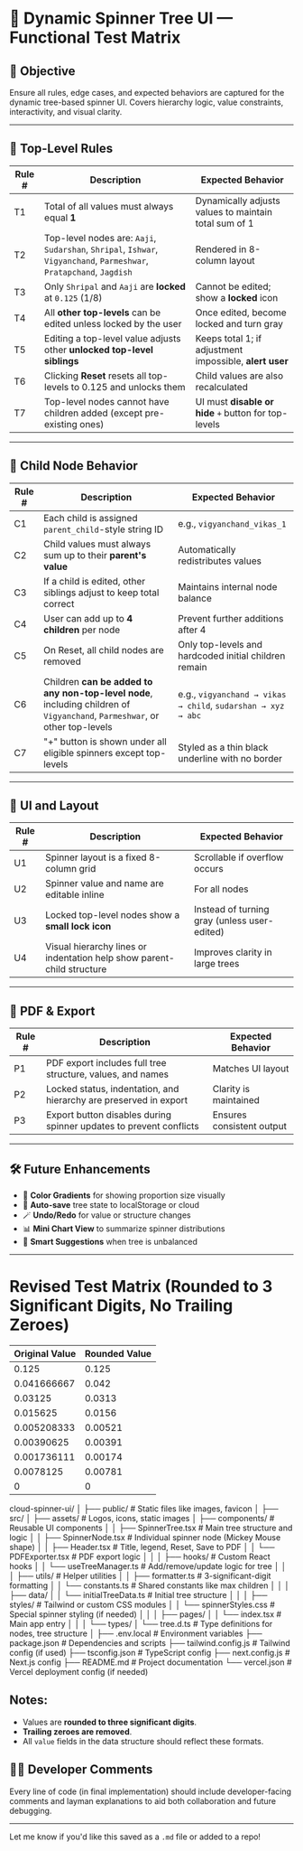 # 🧪 Dynamic Spinner Tree UI — Functional Test Matrix

## 🎯 Objective
Ensure all rules, edge cases, and expected behaviors are captured for the dynamic tree-based spinner UI. Covers hierarchy logic, value constraints, interactivity, and visual clarity.

---

## 📌 Top-Level Rules

| Rule # | Description | Expected Behavior |
|--------|-------------|-------------------|
| T1 | Total of all values must always equal **1** | Dynamically adjusts values to maintain total sum of 1 |
| T2 | Top-level nodes are: `Aaji`, `Sudarshan`, `Shripal`, `Ishwar`, `Vigyanchand`, `Parmeshwar`, `Pratapchand`, `Jagdish` | Rendered in 8-column layout |
| T3 | Only `Shripal` and `Aaji` are **locked** at `0.125` (1/8) | Cannot be edited; show a **locked** icon |
| T4 | All **other top-levels** can be edited unless locked by the user | Once edited, become locked and turn gray |
| T5 | Editing a top-level value adjusts other **unlocked top-level siblings** | Keeps total 1; if adjustment impossible, **alert user** |
| T6 | Clicking **Reset** resets all top-levels to 0.125 and unlocks them | Child values are also recalculated |
| T7 | Top-level nodes cannot have children added (except pre-existing ones) | UI must **disable or hide** `+` button for top-levels |

---

## 🌱 Child Node Behavior

| Rule # | Description | Expected Behavior |
|--------|-------------|-------------------|
| C1 | Each child is assigned `parent_child`-style string ID | e.g., `vigyanchand_vikas_1` |
| C2 | Child values must always sum up to their **parent's value** | Automatically redistributes values |
| C3 | If a child is edited, other siblings adjust to keep total correct | Maintains internal node balance |
| C4 | User can add up to **4 children** per node | Prevent further additions after 4 |
| C5 | On Reset, all child nodes are removed | Only top-levels and hardcoded initial children remain |
| C6 | Children **can be added to any non-top-level node**, including children of `Vigyanchand`, `Parmeshwar`, or other top-levels | e.g., `vigyanchand → vikas → child`, `sudarshan → xyz → abc` |
| C7 | "+" button is shown under all eligible spinners except top-levels | Styled as a thin black underline with no border |

---

## 🎨 UI and Layout

| Rule # | Description | Expected Behavior |
|--------|-------------|-------------------|
| U1 | Spinner layout is a fixed 8-column grid | Scrollable if overflow occurs |
| U2 | Spinner value and name are editable inline | For all nodes |
| U3 | Locked top-level nodes show a **small lock icon** | Instead of turning gray (unless user-edited) |
| U4 | Visual hierarchy lines or indentation help show parent-child structure | Improves clarity in large trees |

---

## 📄 PDF & Export

| Rule # | Description | Expected Behavior |
|--------|-------------|-------------------|
| P1 | PDF export includes full tree structure, values, and names | Matches UI layout |
| P2 | Locked status, indentation, and hierarchy are preserved in export | Clarity is maintained |
| P3 | Export button disables during spinner updates to prevent conflicts | Ensures consistent output |

---

## 🛠 Future Enhancements

- 🎨 **Color Gradients** for showing proportion size visually
- 💾 **Auto-save** tree state to localStorage or cloud
- 🪄 **Undo/Redo** for value or structure changes
- 📊 **Mini Chart View** to summarize spinner distributions
- 🧠 **Smart Suggestions** when tree is unbalanced

---

# Revised Test Matrix (Rounded to 3 Significant Digits, No Trailing Zeroes)

| Original Value     | Rounded Value |
|--------------------|---------------|
| 0.125              | 0.125         |
| 0.041666667        | 0.042         |
| 0.03125            | 0.0313        |
| 0.015625           | 0.0156        |
| 0.005208333        | 0.00521       |
| 0.00390625         | 0.00391       |
| 0.001736111        | 0.00174       |
| 0.0078125          | 0.00781       |
| 0                  | 0             |



cloud-spinner-ui/
│
├── public/                         # Static files like images, favicon
│
├── src/
│   ├── assets/                     # Logos, icons, static images
│   ├── components/                 # Reusable UI components
│   │   ├── SpinnerTree.tsx        # Main tree structure and logic
│   │   ├── SpinnerNode.tsx        # Individual spinner node (Mickey Mouse shape)
│   │   ├── Header.tsx             # Title, legend, Reset, Save to PDF
│   │   └── PDFExporter.tsx        # PDF export logic
│   │
│   ├── hooks/                     # Custom React hooks
│   │   └── useTreeManager.ts      # Add/remove/update logic for tree
│   │
│   ├── utils/                     # Helper utilities
│   │   ├── formatter.ts           # 3-significant-digit formatting
│   │   └── constants.ts           # Shared constants like max children
│   │
│   ├── data/
│   │   └── initialTreeData.ts     # Initial tree structure
│   │
│   ├── styles/                    # Tailwind or custom CSS modules
│   │   └── spinnerStyles.css      # Special spinner styling (if needed)
│   │
│   ├── pages/
│   │   └── index.tsx              # Main app entry
│   │
│   └── types/
│       └── tree.d.ts              # Type definitions for nodes, tree structure
│
├── .env.local                     # Environment variables
├── package.json                   # Dependencies and scripts
├── tailwind.config.js             # Tailwind config (if used)
├── tsconfig.json                  # TypeScript config
├── next.config.js                 # Next.js config
├── README.md                      # Project documentation
└── vercel.json                    # Vercel deployment config (if needed)



## Notes:
- Values are **rounded to three significant digits**.
- **Trailing zeroes are removed**.
- All `value` fields in the data structure should reflect these formats.


## 🧑‍💻 Developer Comments

Every line of code (in final implementation) should include developer-facing comments and layman explanations to aid both collaboration and future debugging.

---

Let me know if you'd like this saved as a `.md` file or added to a repo!
